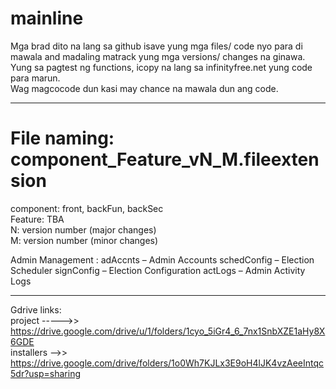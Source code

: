 # mainline
Mga brad dito na lang sa github isave yung mga files/ code nyo para di mawala and madaling matrack yung mga versions/ changes na ginawa.  
Yung sa pagtest ng functions, icopy na lang sa infinityfree.net yung code para marun.  
Wag magcocode dun kasi may chance na mawala dun ang code.  

-----------------------------------------------------------

# File naming: component_Feature_vN_M.fileextension  

component: front, backFun, backSec  
Feature: TBA  
N: version number (major changes)  
M: version number (minor changes)

Admin Management :
adAccnts – Admin Accounts
schedConfig – Election Scheduler
signConfig – Election Configuration
actLogs – Admin Activity Logs

-----------------------------------------------------------

Gdrive links:  
project ----->> https://drive.google.com/drive/u/1/folders/1cyo_5iGr4_6_7nx1SnbXZE1aHy8X6GDE  
installers -->> https://drive.google.com/drive/folders/1o0Wh7KJLx3E9oH4lJK4vzAeeIntqc5dr?usp=sharing  
